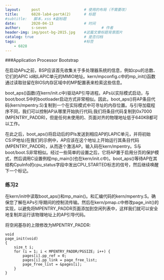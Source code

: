 ```yaml
---
layout:     post   				    # 使用的布局（不需要改）
title:      6828-lab4-partA(2)		# 标题 
#subtitle:   脚本，xss #副标题
date:       2020-04-13 				# 时间
author:     s-seven 						# 作者
header-img: img/post-bg-2015.jpg 	#这篇文章标题背景图片
catalog: true 						# 是否归档
tags:								#标签
    - 6828
---
```


###Application Processor Bootstrap

​		在启动APs之前，BSP应该首先收集关于多处理器系统的信息，例如cpu的总数、它们的APIC id和LAPIC单元的MMIO地址。kern/mpconfig.c中的mp_init()函数通过读取驻留在BIOS内存区域中的MP配置表来检索这些信息。

​		boot_aps()函数(在kern/init.c中)驱动AP引导进程。APs以实际模式启动，与boot/boot.S中的bootloader启动方式非常相似。因此，boot_aps()将AP条目代码(kern/mpentry.S)复制到一个在实际模式中可寻址的内存位置。与引导加载程序不同，我们可以控制AP从哪里开始执行代码;我们将条目代码复制到0x7000 (MPENTRY_PADDR)，但是任何未使用的、页面对齐的物理地址低于640KB都可以工作。

​		在此之后，boot_aps()将启动后的IPIs发送到相应AP的LAPIC单元，并将初始CS:IP地址(在我们的示例中，AP应该在这个地址上开始运行其条目代码(MPENTRY_PADDR)，从而逐个激活AP。输入码在kern/mpentry。S与boot/boot.S非常相似。经过一些简单的设置之后，它将AP置于启用分页的保护模式，然后调用C设置例程mp_main()(也在kern/init.c中)。boot_aps()等待AP在其结构CpuInfo的cpu_status字段中发出CPU_STARTED标志的信号，然后继续唤醒下一个标记。

### 练习2

在kern/init中读取boot_aps()和mp_main()。和汇编代码的kern/mpentry.S。确保您了解在APs引导期间的控制流传输。然后在kern/pmap.c中修改page_init()的实现，以避免将MPENTRY_PADDR页面添加到空闲列表中，这样我们就可以安全地复制并运行该物理地址上的AP引导代码。

将空闲基存的上限修改为MPENTRY_PADDR:

```
void
page_init(void)
{
	size_t i;
	for (i = 1; i < MPENTRY_PADDR/PGSIZE; i++) {
		pages[i].pp_ref = 0;
		pages[i].pp_link = page_free_list;
		page_free_list = &pages[i];
	}
}
```

